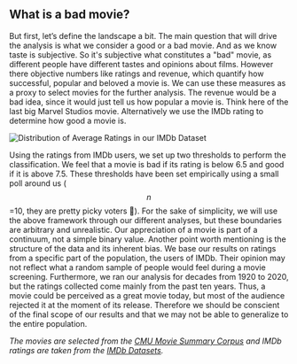 <script>
import { base } from "$app/paths";
</script>

<section class="justify">

## What is a bad movie?

But first, let’s define the landscape a bit. The main question that will drive the analysis is what we consider a good or a bad movie. And as we know taste is subjective. So it's subjective what constitutes a "bad" movie, as different people have different tastes and opinions about films. However there objective numbers like ratings and revenue, which quantify how successful, popular and beloved a movie is. We can use these measures as a proxy to select movies for the further analysis. The revenue would be a bad idea, since it would just tell us how popular a movie is. Think here of the last big Marvel Studios movie. Alternatively we use the IMDb rating to determine how good a movie is.

![Distribution of Average Ratings in our IMDb Dataset]({base}/plots/ratings_distribution.png)

Using the ratings from IMDb users, we set up two thresholds to perform the classification. We feel that a movie is bad if its rating is below 6.5 and good if it is above 7.5. These thresholds have been set empirically using a small poll around us ($$n$$=10, they are pretty picky voters 🌚). For the sake of simplicity, we will use the above framework through our different analyses, but these boundaries are arbitrary and unrealistic. Our appreciation of a movie is part of a continuum, not a simple binary value.
 Another point worth mentioning is the structure of the data and its inherent bias. We base our results on ratings from a specific part of the population, the users of IMDb. Their opinion may not reflect what a random sample of people would feel during a movie screening. Furthermore, we ran our analysis for decades from 1920 to 2020, but the ratings collected come mainly from the past ten years. Thus, a movie could be perceived as a great movie today, but most of the audience rejected it at the moment of its release. Therefore we should be conscient of the final scope of our results and that we may not be able to generalize to the entire population.

 _The movies are selected from the [CMU Movie Summary Corpus](http://www.cs.cmu.edu/~ark/personas/) and IMDb ratings are taken from the [IMDb Datasets](https://www.imdb.com/interfaces/)._

</section>

